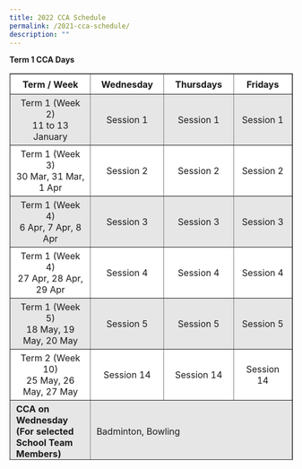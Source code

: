 ```yaml
---
title: 2022 CCA Schedule
permalink: /2021-cca-schedule/
description: ""
---
```

**Term 1 CCA Days**

<table border="1" style="box-sizing: inherit; border-collapse: collapse; border-spacing: 0px; max-width: 100%; width: 792.225px; height: 688px;"><tbody style="box-sizing: inherit;"><tr style="box-sizing: inherit; background: rgb(255, 255, 255); height: 36px;"><td style="box-sizing: inherit; padding: 5px 10px; width: 244.712px; text-align: center; height: 36px;"><strong style="box-sizing: inherit; font-weight: 700;">Term / Week</strong></td><td style="box-sizing: inherit; padding: 5px 10px; width: 179.663px; text-align: center; height: 36px;"><strong style="box-sizing: inherit; font-weight: 700;">Wednesday</strong></td><td style="box-sizing: inherit; padding: 5px 10px; width: 185.7px; text-align: center; height: 36px;"><strong style="box-sizing: inherit; font-weight: 700;">Thursdays</strong></td><td style="box-sizing: inherit; padding: 5px 10px; width: 181.15px; text-align: center; height: 36px;"><strong style="box-sizing: inherit; font-weight: 700;">Fridays</strong></td></tr><tr style="box-sizing: inherit; background: rgb(230, 230, 230); height: 48px;"><td style="box-sizing: inherit; padding: 5px 10px; width: 244.715px; text-align: center; height: 48px;">Term 1 (Week 2)<br style="box-sizing: inherit;">11 to 13 January </td><td style="box-sizing: inherit; padding: 5px 10px; width: 179.663px; text-align: center; height: 48px;">Session 1</td><td style="box-sizing: inherit; padding: 5px 10px; width: 185.7px; text-align: center; height: 48px;">Session 1</td><td style="box-sizing: inherit; padding: 5px 10px; width: 181.15px; text-align: center; height: 48px;">Session 1</td></tr><tr style="box-sizing: inherit; background: rgb(255, 255, 255); height: 24px;"><td style="box-sizing: inherit; padding: 5px 10px; width: 244.712px; height: 24px; text-align: center;">Term 1 (Week 3)<br style="box-sizing: inherit;">30 Mar, 31 Mar, 1 Apr</td><td style="box-sizing: inherit; padding: 5px 10px; width: 179.663px; height: 24px; text-align: center;">Session 2</td><td style="box-sizing: inherit; padding: 5px 10px; width: 185.7px; height: 24px; text-align: center;">Session 2</td><td style="box-sizing: inherit; padding: 5px 10px; width: 181.15px; height: 24px; text-align: center;">Session 2</td></tr><tr style="box-sizing: inherit; background: rgb(230, 230, 230); height: 24px;"><td style="box-sizing: inherit; padding: 5px 10px; width: 244.712px; height: 24px; text-align: center;">Term 1 (Week 4)<br style="box-sizing: inherit;">6 Apr, 7 Apr, 8 Apr</td><td style="box-sizing: inherit; padding: 5px 10px; width: 179.663px; height: 24px; text-align: center;">Session 3</td><td style="box-sizing: inherit; padding: 5px 10px; width: 185.7px; height: 24px; text-align: center;">Session 3</td><td style="box-sizing: inherit; padding: 5px 10px; width: 181.15px; height: 24px; text-align: center;">Session 3</td></tr><tr style="box-sizing: inherit; background: rgb(255, 255, 255); height: 24px;"><td style="box-sizing: inherit; padding: 5px 10px; width: 244.712px; height: 24px; text-align: center;">Term 1 (Week 4)<br style="box-sizing: inherit;">27 Apr, 28 Apr, 29 Apr</td><td style="box-sizing: inherit; padding: 5px 10px; width: 179.663px; height: 24px; text-align: center;">Session 4</td><td style="box-sizing: inherit; padding: 5px 10px; width: 185.7px; height: 24px; text-align: center;">Session 4</td><td style="box-sizing: inherit; padding: 5px 10px; width: 181.15px; height: 24px; text-align: center;">Session 4</td></tr><tr style="box-sizing: inherit; background: rgb(230, 230, 230); height: 24px;"><td style="box-sizing: inherit; padding: 5px 10px; width: 244.712px; height: 24px; text-align: center;">Term 1 (Week 5)<br style="box-sizing: inherit;">18 May, 19 May, 20 May</td><td style="box-sizing: inherit; padding: 5px 10px; width: 179.663px; height: 24px; text-align: center;">Session 5</td><td style="box-sizing: inherit; padding: 5px 10px; width: 185.7px; height: 24px; text-align: center;">Session 5</td><td style="box-sizing: inherit; padding: 5px 10px; width: 181.15px; height: 24px; text-align: center;">Session 5</td></tr><tr style="box-sizing: inherit; background: rgb(255, 255, 255); height: 24px;"><td style="box-sizing: inherit; padding: 5px 10px; width: 244.712px; height: 24px; text-align: center;">Term 2 (Week 10)<br style="box-sizing: inherit;">25 May, 26 May, 27 May</td><td style="box-sizing: inherit; padding: 5px 10px; width: 179.663px; height: 24px; text-align: center;">Session 14</td><td style="box-sizing: inherit; padding: 5px 10px; width: 185.7px; height: 24px; text-align: center;">Session 14</td><td style="box-sizing: inherit; padding: 5px 10px; width: 181.15px; height: 24px; text-align: center;">Session 14</td></tr><tr style="box-sizing: inherit; background: rgb(230, 230, 230); height: 108px;"><td style="box-sizing: inherit; padding: 5px 10px; width: 244.712px; height: 108px;"><span style="box-sizing: inherit; font-size: 12pt;"><strong style="box-sizing: inherit; font-weight: 700;">CCA on Wednesday<br style="box-sizing: inherit;">(For selected School Team Members)</strong></span></td><td colspan="3" style="box-sizing: inherit; padding: 5px 10px; width: 546.513px; height: 108px;"><span style="box-sizing: inherit; font-size: 12pt;">Badminton, Bowling</span></td></tr><tr style="box-sizing: inherit; background: rgb(255, 255, 255); height: 108px;"><td style="box-sizing: inherit; padding: 5px 10px; width: 244.712px; height: 108px;"><span style="box-sizing: inherit; font-size: 12pt;"><strong style="box-sizing: inherit; font-weight: 700;">CCA on Thursday</strong></span></td><td colspan="3" style="box-sizing: inherit; padding: 5px 10px; width: 546.513px; height: 108px;"><span style="box-sizing: inherit; font-size: 12pt;">Art Club, Board Games Club, Brownies, CLDDS, Choir, ELDDS, Environmental Club, Guzheng, Robotics Club, International Dance, InfoComm Club, Netball, Scouts, Samba Drumming, Badminton, Bowling, Basketball</span></td></tr><tr style="box-sizing: inherit; background: rgb(230, 230, 230); height: 37px;"><td style="box-sizing: inherit; padding: 5px 10px; width: 244.712px; height: 37px;"><span style="box-sizing: inherit; font-size: 12pt;"><strong style="box-sizing: inherit; font-weight: 700;">CCA on Friday</strong></span></td><td colspan="3" style="box-sizing: inherit; padding: 5px 10px; width: 546.513px; height: 37px;"><span style="box-sizing: inherit; font-size: 12pt;">Track &amp; Field, Table Tennis, Badminton, Bowling, Netball</span></td></tr></tbody></table>